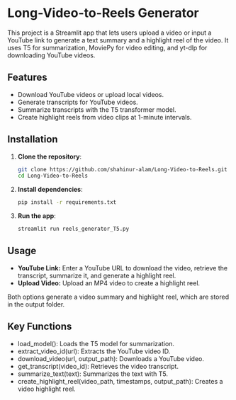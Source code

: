 # Long-Video-to-Reels Generator

This project is a Streamlit app that lets users upload a video or input a YouTube link to generate a text summary and a highlight reel of the video. It uses T5 for summarization, MoviePy for video editing, and yt-dlp for downloading YouTube videos.

## Features

- Download YouTube videos or upload local videos.
- Generate transcripts for YouTube videos.
- Summarize transcripts with the T5 transformer model.
- Create highlight reels from video clips at 1-minute intervals.

## Installation

1. **Clone the repository**:
   ```bash
   git clone https://github.com/shahinur-alam/Long-Video-to-Reels.git
   cd Long-Video-to-Reels
2. **Install dependencies**:
   ```bash
   pip install -r requirements.txt
   ```

3. **Run the app**:
   ```bash
   streamlit run reels_generator_T5.py
   ```

## Usage

- **YouTube Link:** Enter a YouTube URL to download the video, retrieve the transcript, summarize it, and generate a highlight reel.
- **Upload Video:** Upload an MP4 video to create a highlight reel.

Both options generate a video summary and highlight reel, which are stored in the output folder.

## Key Functions

- load_model(): Loads the T5 model for summarization.
- extract_video_id(url): Extracts the YouTube video ID.
- download_video(url, output_path): Downloads a YouTube video.
- get_transcript(video_id): Retrieves the video transcript.
- summarize_text(text): Summarizes the text with T5.
- create_highlight_reel(video_path, timestamps, output_path): Creates a video highlight reel.
